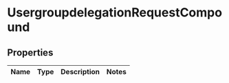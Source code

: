 
# UsergroupdelegationRequestCompound

## Properties
| Name | Type | Description | Notes |
| ------------ | ------------- | ------------- | ------------- |



